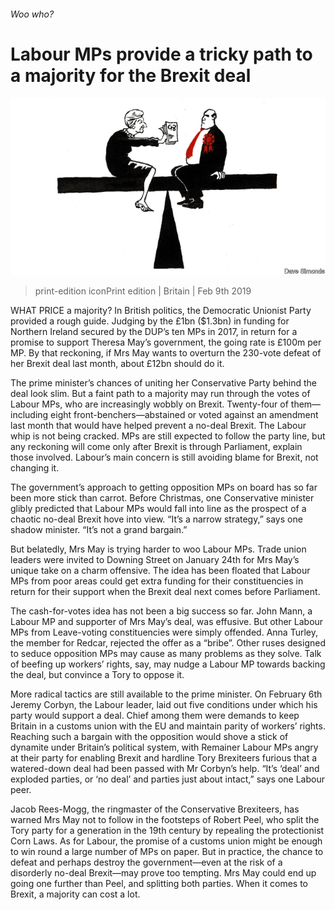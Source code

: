 ###### Woo who?

# Labour MPs provide a tricky path to a majority for the Brexit deal 

![image](images/20190209_BRD001_0.jpg) 

> print-edition iconPrint edition | Britain | Feb 9th 2019 

WHAT PRICE a majority? In British politics, the Democratic Unionist Party provided a rough guide. Judging by the £1bn ($1.3bn) in funding for Northern Ireland secured by the DUP’s ten MPs in 2017, in return for a promise to support Theresa May’s government, the going rate is £100m per MP. By that reckoning, if Mrs May wants to overturn the 230-vote defeat of her Brexit deal last month, about £12bn should do it. 

The prime minister’s chances of uniting her Conservative Party behind the deal look slim. But a faint path to a majority may run through the votes of Labour MPs, who are increasingly wobbly on Brexit. Twenty-four of them—including eight front-benchers—abstained or voted against an amendment last month that would have helped prevent a no-deal Brexit. The Labour whip is not being cracked. MPs are still expected to follow the party line, but any reckoning will come only after Brexit is through Parliament, explain those involved. Labour’s main concern is still avoiding blame for Brexit, not changing it. 

The government’s approach to getting opposition MPs on board has so far been more stick than carrot. Before Christmas, one Conservative minister glibly predicted that Labour MPs would fall into line as the prospect of a chaotic no-deal Brexit hove into view. “It’s a narrow strategy,” says one shadow minister. “It’s not a grand bargain.” 

But belatedly, Mrs May is trying harder to woo Labour MPs. Trade union leaders were invited to Downing Street on January 24th for Mrs May’s unique take on a charm offensive. The idea has been floated that Labour MPs from poor areas could get extra funding for their constituencies in return for their support when the Brexit deal next comes before Parliament. 

The cash-for-votes idea has not been a big success so far. John Mann, a Labour MP and supporter of Mrs May’s deal, was effusive. But other Labour MPs from Leave-voting constituencies were simply offended. Anna Turley, the member for Redcar, rejected the offer as a “bribe”. Other ruses designed to seduce opposition MPs may cause as many problems as they solve. Talk of beefing up workers’ rights, say, may nudge a Labour MP towards backing the deal, but convince a Tory to oppose it. 

More radical tactics are still available to the prime minister. On February 6th Jeremy Corbyn, the Labour leader, laid out five conditions under which his party would support a deal. Chief among them were demands to keep Britain in a customs union with the EU and maintain parity of workers’ rights. Reaching such a bargain with the opposition would shove a stick of dynamite under Britain’s political system, with Remainer Labour MPs angry at their party for enabling Brexit and hardline Tory Brexiteers furious that a watered-down deal had been passed with Mr Corbyn’s help. “It’s ‘deal’ and exploded parties, or ‘no deal’ and parties just about intact,” says one Labour peer. 

Jacob Rees-Mogg, the ringmaster of the Conservative Brexiteers, has warned Mrs May not to follow in the footsteps of Robert Peel, who split the Tory party for a generation in the 19th century by repealing the protectionist Corn Laws. As for Labour, the promise of a customs union might be enough to win round a large number of MPs on paper. But in practice, the chance to defeat and perhaps destroy the government—even at the risk of a disorderly no-deal Brexit—may prove too tempting. Mrs May could end up going one further than Peel, and splitting both parties. When it comes to Brexit, a majority can cost a lot. 

